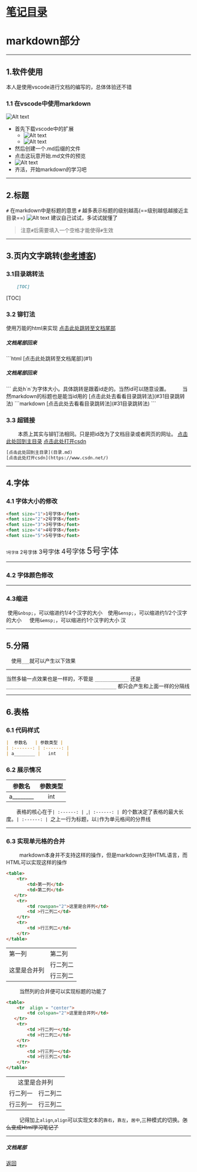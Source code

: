 # [笔记目录](目录.md)
# markdown部分
____
## 1.软件使用

本人是使用vscode进行文档的编写的，总体体验还不错
### 1.1 在vscode中使用markdown
![Alt text](data/markdown/vscode_1.png)
* 首先下载vscode中的扩展
    * ![Alt text](data/markdown/vscode_2.png)
    * ![Alt text](data/markdown/vscode_3.png)
* 然后创建一个.md后缀的文件
* 点击这玩意开始.md文件的预览
* ![Alt text](data/markdown/vscode_4.png)
* 齐活，开始markdown的学习吧
___
## 2.标题
`#` 在markdown中是标题的意思
`#` 越多表示标题的级别越高(==级别越低越接近主目录==)
![Alt text](data/markdown/title.png)
建议自己试试，多试试就懂了
> 注意`#`后需要填入一个空格才能使得`#`生效
____


## 3.页内文字跳转([参考博客](https://blog.csdn.net/qq_43660925/article/details/120731625?ops_request_misc=&request_id=&biz_id=102&utm_term=markdown%E5%AE%9E%E7%8E%B0%E6%96%87%E6%9C%AC%E5%86%85%E9%83%A8%E8%B7%B3%E8%BD%AC&utm_medium=distribute.pc_search_result.none-task-blog-2~all~sobaiduweb~default-0-120731625.nonecase&spm=1018.2226.3001.4187))

### 3.1目录跳转法
```markdown
    [TOC]
```
[TOC]

### 3.2 铆钉法
使用万能的html来实现
[点击此处跳转至文档尾部](#1)
<h5 id="2"> 文档尾部回来</h5>
```html
 [点击此处跳转至文档尾部](#1)
 <h5 id="2"> 文档尾部回来</h5>
```
此处h`n`为字体大小。具体跳转是跟着id走的。当然id可以随意设置。
&emsp; &emsp;当然markdown的标题也是能当id用的
[点击此处去看看目录跳转法](#31目录跳转法)
```markdown
    [点击此处去看看目录跳转法](#31目录跳转法)
```

### 3.3 超链接
&emsp; &emsp;本质上其实与铆钉法相同。只是把id改为了文档目录或者网页的网址。
[点击此处回到主目录](目录.md)
[点击此处打开csdn](https://www.csdn.net/)
```html
[点击此处回到主目录](目录.md)
[点击此处打开csdn](https://www.csdn.net/)
```
___
## 4.字体
### 4.1 字体大小的修改
```html
<font size="1">1号字体</font>
<font size="2">2号字体</font>
<font size="3">3号字体</font>
<font size="4">4号字体</font>
<font size="5">5号字体</font>
```
<font size="1">1号字体</font>
<font size="2">2号字体</font>
<font size="3">3号字体</font>
<font size="4">4号字体</font>
<font size="5">5号字体</font>

___

### 4.2 字体颜色修改

____
### 4.3缩进
&nbsp;使用`&nbsp;`，可以缩进约1/4个汉字的大小
&ensp; 使用`&ensp;`，可以缩进约1/2个汉字的大小
&emsp; 使用`&emsp;`，可以缩进约1个汉字的大小
汉
_____
## 5.分隔
&emsp;使用`___`就可以产生以下效果
_____
当然多输一点效果也是一样的，不管是
`_____________`
还是
`__________________________________________`
都只会产生和上面一样的分隔线

____
## 6.表格
### 6.1 代码样式
```markdown
|  参数名   | 参数类型 | 
| :-------: | :------: | 
| a________ |   int    | 
```
### 6.2 展示情况
|  参数名   | 参数类型 | 
| :-------: | :------: |  
| a________        |   int    | 

&emsp;&emsp;表格的核心在于`| :------: | `,`| :------: | `的个数决定了表格的最大长度。`| :------: | `之上一行为标题，以`|`作为单元格间的分界线

_____

### 6.3 实现单元格的合并
&emsp; &emsp; markdown本身并不支持这样的操作，但是markdown支持HTML语言，而HTML可以实现这样的操作
```  html
<table>
    <tr>
        <td>第一列</td> 
        <td>第二列</td> 
   </tr>
    <tr>
        <td rowspan="2">这里是合并列</td>    
        <td >行二列二</td>  
    </tr>
    <tr>
        <td >行三列二</td>  
    </tr>
</table>
```
<table>
    <tr>
        <td>第一列</td> 
        <td>第二列</td> 
   </tr>
    <tr>
        <td rowspan="2">这里是合并列</td>    
        <td >行二列二</td>  
    </tr>
    <tr>
        <td >行三列二</td>  
    </tr>
</table>

&emsp; &emsp; 当然列的合并便可以实现标题的功能了

```  html
<table>
    <tr  align = "center">
        <td colspan="2">这里是合并列</td> 
   </tr>
    <tr>
        <td >行二列一</td>    
        <td >行二列二</td>  
    </tr>
    <tr>
        <td >行三列一</td>  
        <td >行三列二</td>  
    </tr>
</table>
```
<table>
    <tr  align = "center">
        <td colspan="2">这里是合并列</td> 
   </tr>
    <tr>
        <td >行二列一</td>    
        <td >行二列二</td>  
    </tr>
    <tr>
        <td >行三列一</td>  
        <td >行三列二</td>  
    </tr>
</table>


&emsp; &emsp; 记得加上`align`,`align`可以实现文本的`靠右`，`靠左`，`居中`,三种模式的切换。~~怎么变成Html学习笔记了~~
____

<h5 id="1">文档尾部</h5>

[返回](#2)